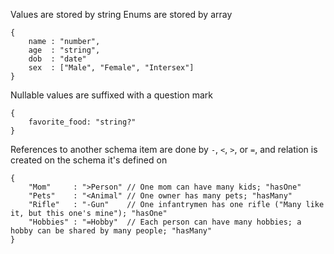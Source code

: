 Values are stored by string
Enums are stored by array

    {
        name : "number",
        age  : "string",
        dob  : "date"
        sex  : ["Male", "Female", "Intersex"]
    }

Nullable values are suffixed with a question mark

    {
        favorite_food: "string?"
    }

References to another schema item are done by `-`, `<`, `>`, or `=`, and relation is created on the schema it's defined on

    {
        "Mom"     : ">Person" // One mom can have many kids; "hasOne"
        "Pets"    : "<Animal" // One owner has many pets; "hasMany"
        "Rifle"   : "-Gun"    // One infantrymen has one rifle ("Many like it, but this one's mine"); "hasOne"
        "Hobbies" : "=Hobby"  // Each person can have many hobbies; a hobby can be shared by many people; "hasMany"
    }